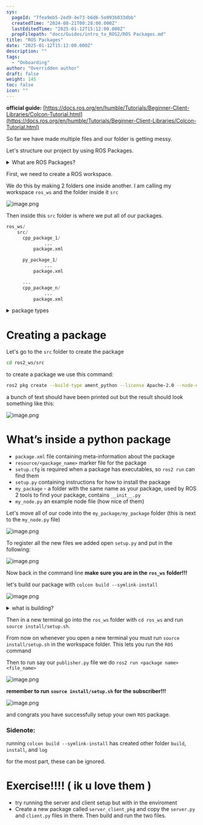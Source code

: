 ```yaml
---
sys:
  pageId: "7fea9eb5-2ed9-4e73-b6d6-5e093b833dbb"
  createdTime: "2024-08-21T00:28:00.000Z"
  lastEditedTime: "2025-01-12T15:12:00.000Z"
  propFilepath: "docs/Guides/intro_to_ROS2/ROS Packages.md"
title: "ROS Packages"
date: "2025-01-12T15:12:00.000Z"
description: ""
tags:
  - "Onboarding"
author: "Overridden author"
draft: false
weight: 145
toc: false
icon: ""
---
```


**official guide:** [https://docs.ros.org/en/humble/Tutorials/Beginner-Client-Libraries/Colcon-Tutorial.html](https://docs.ros.org/en/humble/Tutorials/Beginner-Client-Libraries/Colcon-Tutorial.html)

So far we have made multiple files and our folder is getting messy.

Let's structure our project by using ROS Packages.

<details>

<summary>What are ROS Packages?</summary>

ROS Packages are, as the name implies, packages of code that are highly sharable between ROS developers.

They consist of a folder, `package.xml` file, and source code

```python
      cpp_package_1/
		      ... imagine much code files here ..
          package.xml
```

</details>

First, we need to create a ROS workspace.

We do this by making 2 folders one inside another. I am calling my workspace `ros_ws` and the folder inside it `src`

![image.png](https://prod-files-secure.s3.us-west-2.amazonaws.com/d518164a-d88e-44d1-a4ee-3adb3bd8bce0/70706947-fd18-4537-a67b-e12946812d31/image.png?X-Amz-Algorithm=AWS4-HMAC-SHA256&X-Amz-Content-Sha256=UNSIGNED-PAYLOAD&X-Amz-Credential=ASIAZI2LB466XT2OIQXM%2F20250511%2Fus-west-2%2Fs3%2Faws4_request&X-Amz-Date=20250511T200847Z&X-Amz-Expires=3600&X-Amz-Security-Token=IQoJb3JpZ2luX2VjEBkaCXVzLXdlc3QtMiJGMEQCIEoFtfSuqY6OvwoGgJ3BuBMUvZRQ0FX3ZanuwTDCYEM3AiAt8J9J%2FngGj%2Bd1WMSJGUD7xwNzrsthZ5pN6g1AK6q0JCqIBAjC%2F%2F%2F%2F%2F%2F%2F%2F%2F%2F8BEAAaDDYzNzQyMzE4MzgwNSIMV8oNWkN3M4EQMA3FKtwDy2BqAXgA0Co66%2FZgh5BKphFsM4YZoD71nTXsV042L44rsxsgFirHd%2FevZ8ycZZ7q2ZOC7t3pVB94IUDfuCPTFNXgN79M%2FH7pMuA7xRD1mrhzCHHkl1Z%2FLXNsBLcwNLKqVYEgYUcPE72NUSf%2FwTmpFpUyuqofdb56AN1rLgjqNImBkZh4QRlLlMaVQHwfAc%2B5LGS5ZR%2B4EUu2k40AKmSeky7kB08XHryaFv2dhiP3E5SsbHhg8gNIoINT3VjZWChrVpZJ4hQJCecNRz5lZ7NXvL%2BLE%2BAN6keZzvF%2BpXmHXJOL9G4%2F1c%2FbKRjUV2SosdNhITWgW89pBq4T3vBYbqjTGmSJapRnz4btefSfBxUruptQ1BTzTNrZ%2F%2FiPCb2aWpkJuo7CGbwvNS7Li%2BRKlpvUhXcOZehn7Keze0vYXTIvTPpqKfwyVdOKMD0RMxQ5%2BHNMZe%2FkiUoUABnIoUa7YofwoSdBegN9AN5YMqbuOMJU329ctkJNbsBkuo2MD60JJKAkqdw18Wb0I82M2v2HkAZmcQuJ15TwyOirukVqNhdgYuqzG%2FIGsWbfxTb9HCLVcfdlu9WPc6w8JL8hm3FVOTwaAcBWXkL4b3juu%2BVE8Fah5hGsYthtsX5abGAkrFswqqGDwQY6pgElWPMziSvTA4tqUK2A2D8o2RVjW%2BR6t%2FD1CnrsScHM9BPOXsiEA%2B6U2L%2FsDYlDZLVBFQVu1%2FJq03Ce5URUren7VkuD6PZyF3JPJLp3gNdSXfr2xCFu3GNv5%2FxJvc6o0NEcQbef5KP6VSqmyCaJxzaM%2B9VC2l2%2BqpPn9ztB6qk02a4sOLmr9nwfLWCgqSffAxyAV%2FaEOpD4ZjUZRkwmBfXcesczRxNL&X-Amz-Signature=76ed7a37762fc5eb35b48dbea30878c8f6fb325b148a698dca15d4bdf058ae74&X-Amz-SignedHeaders=host&x-id=GetObject)

Then inside this `src` folder is where we put all of our packages.

```python
ros_ws/
    src/
      cpp_package_1/
		      ...
          package.xml

      py_package_1/
		      ...
          package.xml

      ...
      cpp_package_n/
		      ...
          package.xml

```

<details>

<summary>package types</summary>

packages can be either `C++` or python.

the intern file structure is different for each but for this guide we will stick to creating python packages

</details>

# Creating a package

Let's go to the `src` folder to create the package

```bash
cd ros2_ws/src
```

to create a package we use this command:

```bash
ros2 pkg create --build-type ament_python --license Apache-2.0 --node-name my_node my_package
```

a bunch of text should have been printed out but the result should look something like this:

![image.png](https://prod-files-secure.s3.us-west-2.amazonaws.com/d518164a-d88e-44d1-a4ee-3adb3bd8bce0/e6cf1e3f-8512-4a3e-b131-079f800bf3e8/image.png?X-Amz-Algorithm=AWS4-HMAC-SHA256&X-Amz-Content-Sha256=UNSIGNED-PAYLOAD&X-Amz-Credential=ASIAZI2LB466XT2OIQXM%2F20250511%2Fus-west-2%2Fs3%2Faws4_request&X-Amz-Date=20250511T200847Z&X-Amz-Expires=3600&X-Amz-Security-Token=IQoJb3JpZ2luX2VjEBkaCXVzLXdlc3QtMiJGMEQCIEoFtfSuqY6OvwoGgJ3BuBMUvZRQ0FX3ZanuwTDCYEM3AiAt8J9J%2FngGj%2Bd1WMSJGUD7xwNzrsthZ5pN6g1AK6q0JCqIBAjC%2F%2F%2F%2F%2F%2F%2F%2F%2F%2F8BEAAaDDYzNzQyMzE4MzgwNSIMV8oNWkN3M4EQMA3FKtwDy2BqAXgA0Co66%2FZgh5BKphFsM4YZoD71nTXsV042L44rsxsgFirHd%2FevZ8ycZZ7q2ZOC7t3pVB94IUDfuCPTFNXgN79M%2FH7pMuA7xRD1mrhzCHHkl1Z%2FLXNsBLcwNLKqVYEgYUcPE72NUSf%2FwTmpFpUyuqofdb56AN1rLgjqNImBkZh4QRlLlMaVQHwfAc%2B5LGS5ZR%2B4EUu2k40AKmSeky7kB08XHryaFv2dhiP3E5SsbHhg8gNIoINT3VjZWChrVpZJ4hQJCecNRz5lZ7NXvL%2BLE%2BAN6keZzvF%2BpXmHXJOL9G4%2F1c%2FbKRjUV2SosdNhITWgW89pBq4T3vBYbqjTGmSJapRnz4btefSfBxUruptQ1BTzTNrZ%2F%2FiPCb2aWpkJuo7CGbwvNS7Li%2BRKlpvUhXcOZehn7Keze0vYXTIvTPpqKfwyVdOKMD0RMxQ5%2BHNMZe%2FkiUoUABnIoUa7YofwoSdBegN9AN5YMqbuOMJU329ctkJNbsBkuo2MD60JJKAkqdw18Wb0I82M2v2HkAZmcQuJ15TwyOirukVqNhdgYuqzG%2FIGsWbfxTb9HCLVcfdlu9WPc6w8JL8hm3FVOTwaAcBWXkL4b3juu%2BVE8Fah5hGsYthtsX5abGAkrFswqqGDwQY6pgElWPMziSvTA4tqUK2A2D8o2RVjW%2BR6t%2FD1CnrsScHM9BPOXsiEA%2B6U2L%2FsDYlDZLVBFQVu1%2FJq03Ce5URUren7VkuD6PZyF3JPJLp3gNdSXfr2xCFu3GNv5%2FxJvc6o0NEcQbef5KP6VSqmyCaJxzaM%2B9VC2l2%2BqpPn9ztB6qk02a4sOLmr9nwfLWCgqSffAxyAV%2FaEOpD4ZjUZRkwmBfXcesczRxNL&X-Amz-Signature=a08ec5abb02d6e12a4dc490b67c2206ab9fa21e73a6d0fa97ea5d435840e9775&X-Amz-SignedHeaders=host&x-id=GetObject)

# What’s inside a python package

- `package.xml` file containing meta-information about the package
- `resource/<package_name>` marker file for the package
- `setup.cfg` is required when a package has executables, so `ros2 run` can find them
- `setup.py` containing instructions for how to install the package
- `my_package` - a folder with the same name as your package, used by ROS 2 tools to find your package, contains `__init__.py`
- `my_node.py` an example node file (how nice of them)

Let's move all of our code into the `my_package/my_package` folder (this is next to the `my_node.py` file)

![image.png](https://prod-files-secure.s3.us-west-2.amazonaws.com/d518164a-d88e-44d1-a4ee-3adb3bd8bce0/9ce58f11-0da9-4d3e-b86d-506a9685d378/image.png?X-Amz-Algorithm=AWS4-HMAC-SHA256&X-Amz-Content-Sha256=UNSIGNED-PAYLOAD&X-Amz-Credential=ASIAZI2LB466XT2OIQXM%2F20250511%2Fus-west-2%2Fs3%2Faws4_request&X-Amz-Date=20250511T200847Z&X-Amz-Expires=3600&X-Amz-Security-Token=IQoJb3JpZ2luX2VjEBkaCXVzLXdlc3QtMiJGMEQCIEoFtfSuqY6OvwoGgJ3BuBMUvZRQ0FX3ZanuwTDCYEM3AiAt8J9J%2FngGj%2Bd1WMSJGUD7xwNzrsthZ5pN6g1AK6q0JCqIBAjC%2F%2F%2F%2F%2F%2F%2F%2F%2F%2F8BEAAaDDYzNzQyMzE4MzgwNSIMV8oNWkN3M4EQMA3FKtwDy2BqAXgA0Co66%2FZgh5BKphFsM4YZoD71nTXsV042L44rsxsgFirHd%2FevZ8ycZZ7q2ZOC7t3pVB94IUDfuCPTFNXgN79M%2FH7pMuA7xRD1mrhzCHHkl1Z%2FLXNsBLcwNLKqVYEgYUcPE72NUSf%2FwTmpFpUyuqofdb56AN1rLgjqNImBkZh4QRlLlMaVQHwfAc%2B5LGS5ZR%2B4EUu2k40AKmSeky7kB08XHryaFv2dhiP3E5SsbHhg8gNIoINT3VjZWChrVpZJ4hQJCecNRz5lZ7NXvL%2BLE%2BAN6keZzvF%2BpXmHXJOL9G4%2F1c%2FbKRjUV2SosdNhITWgW89pBq4T3vBYbqjTGmSJapRnz4btefSfBxUruptQ1BTzTNrZ%2F%2FiPCb2aWpkJuo7CGbwvNS7Li%2BRKlpvUhXcOZehn7Keze0vYXTIvTPpqKfwyVdOKMD0RMxQ5%2BHNMZe%2FkiUoUABnIoUa7YofwoSdBegN9AN5YMqbuOMJU329ctkJNbsBkuo2MD60JJKAkqdw18Wb0I82M2v2HkAZmcQuJ15TwyOirukVqNhdgYuqzG%2FIGsWbfxTb9HCLVcfdlu9WPc6w8JL8hm3FVOTwaAcBWXkL4b3juu%2BVE8Fah5hGsYthtsX5abGAkrFswqqGDwQY6pgElWPMziSvTA4tqUK2A2D8o2RVjW%2BR6t%2FD1CnrsScHM9BPOXsiEA%2B6U2L%2FsDYlDZLVBFQVu1%2FJq03Ce5URUren7VkuD6PZyF3JPJLp3gNdSXfr2xCFu3GNv5%2FxJvc6o0NEcQbef5KP6VSqmyCaJxzaM%2B9VC2l2%2BqpPn9ztB6qk02a4sOLmr9nwfLWCgqSffAxyAV%2FaEOpD4ZjUZRkwmBfXcesczRxNL&X-Amz-Signature=9e791e5d2e1872c81dc835779f6f48d4a26a251b938138dd5aa2c0d5c7d59246&X-Amz-SignedHeaders=host&x-id=GetObject)

To register all the new files we added open `setup.py` and put in the following:

![image.png](https://prod-files-secure.s3.us-west-2.amazonaws.com/d518164a-d88e-44d1-a4ee-3adb3bd8bce0/1cd7c262-4cae-4496-9d75-c178537d24a2/image.png?X-Amz-Algorithm=AWS4-HMAC-SHA256&X-Amz-Content-Sha256=UNSIGNED-PAYLOAD&X-Amz-Credential=ASIAZI2LB466XT2OIQXM%2F20250511%2Fus-west-2%2Fs3%2Faws4_request&X-Amz-Date=20250511T200847Z&X-Amz-Expires=3600&X-Amz-Security-Token=IQoJb3JpZ2luX2VjEBkaCXVzLXdlc3QtMiJGMEQCIEoFtfSuqY6OvwoGgJ3BuBMUvZRQ0FX3ZanuwTDCYEM3AiAt8J9J%2FngGj%2Bd1WMSJGUD7xwNzrsthZ5pN6g1AK6q0JCqIBAjC%2F%2F%2F%2F%2F%2F%2F%2F%2F%2F8BEAAaDDYzNzQyMzE4MzgwNSIMV8oNWkN3M4EQMA3FKtwDy2BqAXgA0Co66%2FZgh5BKphFsM4YZoD71nTXsV042L44rsxsgFirHd%2FevZ8ycZZ7q2ZOC7t3pVB94IUDfuCPTFNXgN79M%2FH7pMuA7xRD1mrhzCHHkl1Z%2FLXNsBLcwNLKqVYEgYUcPE72NUSf%2FwTmpFpUyuqofdb56AN1rLgjqNImBkZh4QRlLlMaVQHwfAc%2B5LGS5ZR%2B4EUu2k40AKmSeky7kB08XHryaFv2dhiP3E5SsbHhg8gNIoINT3VjZWChrVpZJ4hQJCecNRz5lZ7NXvL%2BLE%2BAN6keZzvF%2BpXmHXJOL9G4%2F1c%2FbKRjUV2SosdNhITWgW89pBq4T3vBYbqjTGmSJapRnz4btefSfBxUruptQ1BTzTNrZ%2F%2FiPCb2aWpkJuo7CGbwvNS7Li%2BRKlpvUhXcOZehn7Keze0vYXTIvTPpqKfwyVdOKMD0RMxQ5%2BHNMZe%2FkiUoUABnIoUa7YofwoSdBegN9AN5YMqbuOMJU329ctkJNbsBkuo2MD60JJKAkqdw18Wb0I82M2v2HkAZmcQuJ15TwyOirukVqNhdgYuqzG%2FIGsWbfxTb9HCLVcfdlu9WPc6w8JL8hm3FVOTwaAcBWXkL4b3juu%2BVE8Fah5hGsYthtsX5abGAkrFswqqGDwQY6pgElWPMziSvTA4tqUK2A2D8o2RVjW%2BR6t%2FD1CnrsScHM9BPOXsiEA%2B6U2L%2FsDYlDZLVBFQVu1%2FJq03Ce5URUren7VkuD6PZyF3JPJLp3gNdSXfr2xCFu3GNv5%2FxJvc6o0NEcQbef5KP6VSqmyCaJxzaM%2B9VC2l2%2BqpPn9ztB6qk02a4sOLmr9nwfLWCgqSffAxyAV%2FaEOpD4ZjUZRkwmBfXcesczRxNL&X-Amz-Signature=e1f2186bb8e3096e0f89f8609ed9cf3eeb72c38009d20603f8035d6d954bbb52&X-Amz-SignedHeaders=host&x-id=GetObject)

Now back in the command line **make sure you are in the** **`ros_ws`** **folder!!!**

let's build our package with `colcon build --symlink-install`

![image.png](https://prod-files-secure.s3.us-west-2.amazonaws.com/d518164a-d88e-44d1-a4ee-3adb3bd8bce0/2f2a0d27-b173-48fd-b189-5f5c0ce65619/image.png?X-Amz-Algorithm=AWS4-HMAC-SHA256&X-Amz-Content-Sha256=UNSIGNED-PAYLOAD&X-Amz-Credential=ASIAZI2LB466XT2OIQXM%2F20250511%2Fus-west-2%2Fs3%2Faws4_request&X-Amz-Date=20250511T200847Z&X-Amz-Expires=3600&X-Amz-Security-Token=IQoJb3JpZ2luX2VjEBkaCXVzLXdlc3QtMiJGMEQCIEoFtfSuqY6OvwoGgJ3BuBMUvZRQ0FX3ZanuwTDCYEM3AiAt8J9J%2FngGj%2Bd1WMSJGUD7xwNzrsthZ5pN6g1AK6q0JCqIBAjC%2F%2F%2F%2F%2F%2F%2F%2F%2F%2F8BEAAaDDYzNzQyMzE4MzgwNSIMV8oNWkN3M4EQMA3FKtwDy2BqAXgA0Co66%2FZgh5BKphFsM4YZoD71nTXsV042L44rsxsgFirHd%2FevZ8ycZZ7q2ZOC7t3pVB94IUDfuCPTFNXgN79M%2FH7pMuA7xRD1mrhzCHHkl1Z%2FLXNsBLcwNLKqVYEgYUcPE72NUSf%2FwTmpFpUyuqofdb56AN1rLgjqNImBkZh4QRlLlMaVQHwfAc%2B5LGS5ZR%2B4EUu2k40AKmSeky7kB08XHryaFv2dhiP3E5SsbHhg8gNIoINT3VjZWChrVpZJ4hQJCecNRz5lZ7NXvL%2BLE%2BAN6keZzvF%2BpXmHXJOL9G4%2F1c%2FbKRjUV2SosdNhITWgW89pBq4T3vBYbqjTGmSJapRnz4btefSfBxUruptQ1BTzTNrZ%2F%2FiPCb2aWpkJuo7CGbwvNS7Li%2BRKlpvUhXcOZehn7Keze0vYXTIvTPpqKfwyVdOKMD0RMxQ5%2BHNMZe%2FkiUoUABnIoUa7YofwoSdBegN9AN5YMqbuOMJU329ctkJNbsBkuo2MD60JJKAkqdw18Wb0I82M2v2HkAZmcQuJ15TwyOirukVqNhdgYuqzG%2FIGsWbfxTb9HCLVcfdlu9WPc6w8JL8hm3FVOTwaAcBWXkL4b3juu%2BVE8Fah5hGsYthtsX5abGAkrFswqqGDwQY6pgElWPMziSvTA4tqUK2A2D8o2RVjW%2BR6t%2FD1CnrsScHM9BPOXsiEA%2B6U2L%2FsDYlDZLVBFQVu1%2FJq03Ce5URUren7VkuD6PZyF3JPJLp3gNdSXfr2xCFu3GNv5%2FxJvc6o0NEcQbef5KP6VSqmyCaJxzaM%2B9VC2l2%2BqpPn9ztB6qk02a4sOLmr9nwfLWCgqSffAxyAV%2FaEOpD4ZjUZRkwmBfXcesczRxNL&X-Amz-Signature=c49d7faffae8fa4136867c0cffb49926109b42f8fc43eec90a7e3036f1c4d7ee&X-Amz-SignedHeaders=host&x-id=GetObject)

<details>

<summary>what is building?</summary>

if you are a CS major at Rose-Hulman you will learn the answer to this in CSSE132

but TLDR; is it combines all the code files into one program that can be run easily 

</details>

Then in a new terminal go into the `ros_ws` folder with `cd ros_ws` and run `source install/setup.sh`. 

From now on whenever you open a new terminal you must run `source install/setup.sh` in the workspace folder. This lets you run the `ROS` command

Then to run say our `publisher.py` file we do `ros2 run <package name> <file_name>`

![image.png](https://prod-files-secure.s3.us-west-2.amazonaws.com/d518164a-d88e-44d1-a4ee-3adb3bd8bce0/4f4b1219-3a44-4632-aa0a-ce3471699f59/image.png?X-Amz-Algorithm=AWS4-HMAC-SHA256&X-Amz-Content-Sha256=UNSIGNED-PAYLOAD&X-Amz-Credential=ASIAZI2LB466XT2OIQXM%2F20250511%2Fus-west-2%2Fs3%2Faws4_request&X-Amz-Date=20250511T200847Z&X-Amz-Expires=3600&X-Amz-Security-Token=IQoJb3JpZ2luX2VjEBkaCXVzLXdlc3QtMiJGMEQCIEoFtfSuqY6OvwoGgJ3BuBMUvZRQ0FX3ZanuwTDCYEM3AiAt8J9J%2FngGj%2Bd1WMSJGUD7xwNzrsthZ5pN6g1AK6q0JCqIBAjC%2F%2F%2F%2F%2F%2F%2F%2F%2F%2F8BEAAaDDYzNzQyMzE4MzgwNSIMV8oNWkN3M4EQMA3FKtwDy2BqAXgA0Co66%2FZgh5BKphFsM4YZoD71nTXsV042L44rsxsgFirHd%2FevZ8ycZZ7q2ZOC7t3pVB94IUDfuCPTFNXgN79M%2FH7pMuA7xRD1mrhzCHHkl1Z%2FLXNsBLcwNLKqVYEgYUcPE72NUSf%2FwTmpFpUyuqofdb56AN1rLgjqNImBkZh4QRlLlMaVQHwfAc%2B5LGS5ZR%2B4EUu2k40AKmSeky7kB08XHryaFv2dhiP3E5SsbHhg8gNIoINT3VjZWChrVpZJ4hQJCecNRz5lZ7NXvL%2BLE%2BAN6keZzvF%2BpXmHXJOL9G4%2F1c%2FbKRjUV2SosdNhITWgW89pBq4T3vBYbqjTGmSJapRnz4btefSfBxUruptQ1BTzTNrZ%2F%2FiPCb2aWpkJuo7CGbwvNS7Li%2BRKlpvUhXcOZehn7Keze0vYXTIvTPpqKfwyVdOKMD0RMxQ5%2BHNMZe%2FkiUoUABnIoUa7YofwoSdBegN9AN5YMqbuOMJU329ctkJNbsBkuo2MD60JJKAkqdw18Wb0I82M2v2HkAZmcQuJ15TwyOirukVqNhdgYuqzG%2FIGsWbfxTb9HCLVcfdlu9WPc6w8JL8hm3FVOTwaAcBWXkL4b3juu%2BVE8Fah5hGsYthtsX5abGAkrFswqqGDwQY6pgElWPMziSvTA4tqUK2A2D8o2RVjW%2BR6t%2FD1CnrsScHM9BPOXsiEA%2B6U2L%2FsDYlDZLVBFQVu1%2FJq03Ce5URUren7VkuD6PZyF3JPJLp3gNdSXfr2xCFu3GNv5%2FxJvc6o0NEcQbef5KP6VSqmyCaJxzaM%2B9VC2l2%2BqpPn9ztB6qk02a4sOLmr9nwfLWCgqSffAxyAV%2FaEOpD4ZjUZRkwmBfXcesczRxNL&X-Amz-Signature=670a6c614432ffc3f2dacd0bd83c6615568b3706de899281b401d3a4bea578a7&X-Amz-SignedHeaders=host&x-id=GetObject)

**remember to run** **`source install/setup.sh`** **for the subscriber!!!**

![image.png](https://prod-files-secure.s3.us-west-2.amazonaws.com/d518164a-d88e-44d1-a4ee-3adb3bd8bce0/02121119-dad4-49ec-8356-c956108b4243/image.png?X-Amz-Algorithm=AWS4-HMAC-SHA256&X-Amz-Content-Sha256=UNSIGNED-PAYLOAD&X-Amz-Credential=ASIAZI2LB466XT2OIQXM%2F20250511%2Fus-west-2%2Fs3%2Faws4_request&X-Amz-Date=20250511T200847Z&X-Amz-Expires=3600&X-Amz-Security-Token=IQoJb3JpZ2luX2VjEBkaCXVzLXdlc3QtMiJGMEQCIEoFtfSuqY6OvwoGgJ3BuBMUvZRQ0FX3ZanuwTDCYEM3AiAt8J9J%2FngGj%2Bd1WMSJGUD7xwNzrsthZ5pN6g1AK6q0JCqIBAjC%2F%2F%2F%2F%2F%2F%2F%2F%2F%2F8BEAAaDDYzNzQyMzE4MzgwNSIMV8oNWkN3M4EQMA3FKtwDy2BqAXgA0Co66%2FZgh5BKphFsM4YZoD71nTXsV042L44rsxsgFirHd%2FevZ8ycZZ7q2ZOC7t3pVB94IUDfuCPTFNXgN79M%2FH7pMuA7xRD1mrhzCHHkl1Z%2FLXNsBLcwNLKqVYEgYUcPE72NUSf%2FwTmpFpUyuqofdb56AN1rLgjqNImBkZh4QRlLlMaVQHwfAc%2B5LGS5ZR%2B4EUu2k40AKmSeky7kB08XHryaFv2dhiP3E5SsbHhg8gNIoINT3VjZWChrVpZJ4hQJCecNRz5lZ7NXvL%2BLE%2BAN6keZzvF%2BpXmHXJOL9G4%2F1c%2FbKRjUV2SosdNhITWgW89pBq4T3vBYbqjTGmSJapRnz4btefSfBxUruptQ1BTzTNrZ%2F%2FiPCb2aWpkJuo7CGbwvNS7Li%2BRKlpvUhXcOZehn7Keze0vYXTIvTPpqKfwyVdOKMD0RMxQ5%2BHNMZe%2FkiUoUABnIoUa7YofwoSdBegN9AN5YMqbuOMJU329ctkJNbsBkuo2MD60JJKAkqdw18Wb0I82M2v2HkAZmcQuJ15TwyOirukVqNhdgYuqzG%2FIGsWbfxTb9HCLVcfdlu9WPc6w8JL8hm3FVOTwaAcBWXkL4b3juu%2BVE8Fah5hGsYthtsX5abGAkrFswqqGDwQY6pgElWPMziSvTA4tqUK2A2D8o2RVjW%2BR6t%2FD1CnrsScHM9BPOXsiEA%2B6U2L%2FsDYlDZLVBFQVu1%2FJq03Ce5URUren7VkuD6PZyF3JPJLp3gNdSXfr2xCFu3GNv5%2FxJvc6o0NEcQbef5KP6VSqmyCaJxzaM%2B9VC2l2%2BqpPn9ztB6qk02a4sOLmr9nwfLWCgqSffAxyAV%2FaEOpD4ZjUZRkwmBfXcesczRxNL&X-Amz-Signature=664f367ff44d29635067755d5a2f5f30a3540250ae8d87e851307f956f5a6d29&X-Amz-SignedHeaders=host&x-id=GetObject)

and congrats you have successfully setup your own `ROS` package.

### Sidenote:

running `colcon build --symlink-install` has created other folder `build`, `install`, and `log`

for the most part, these can be ignored.

# Exercise!!!! ( ik u love them )

- try running the server and client setup but with in the enviroment
- Create a new package called `server_client_pkg` and copy the `server.py` and `client.py` files in there. Then build and run the two files.
